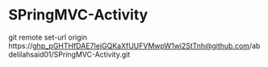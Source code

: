 # SPringMVC-Activity
git remote set-url origin  https://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@github.com/abdelilahsaid01/SPringMVC-Activity.git
